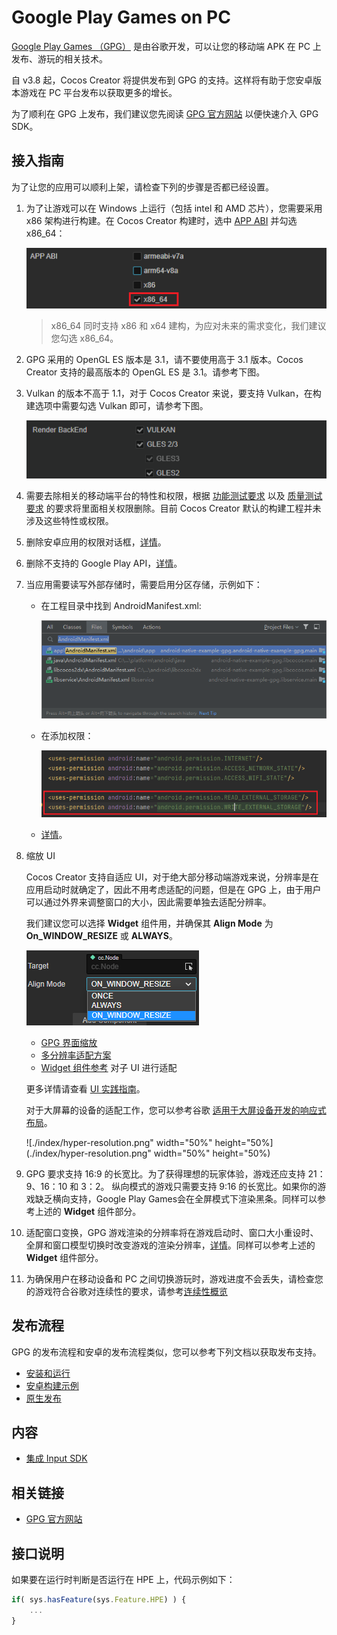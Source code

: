 # Google Play Games on PC

[Google Play Games （GPG）](https://play.google.com/googleplaygames#section-system-requirements) 是由谷歌开发，可以让您的移动端 APK 在 PC 上发布、游玩的相关技术。

自 v3.8 起，Cocos Creator 将提供发布到 GPG 的支持。这样将有助于您安卓版本游戏在 PC 平台发布以获取更多的增长。

为了顺利在 GPG 上发布，我们建议您先阅读 [GPG 官方网站](https://developer.android.com/games/playgames/overview?hl=zh-cn) 以便快速介入 GPG SDK。

## 接入指南

为了让您的应用可以顺利上架，请检查下列的步骤是否都已经设置。

1. 为了让游戏可以在 Windows 上运行（包括 intel 和 AMD 芯片），您需要采用 x86 架构进行构建。在 Cocos Creator 构建时，选中 [APP ABI](../native-options.md#app-abi) 并勾选 x86_64：

    ![ap](./index/app-abi.png)

    > x86_64 同时支持 x86 和 x64 建构，为应对未来的需求变化，我们建议您勾选 x86_64。

2. GPG 采用的 OpenGL ES 版本是 3.1，请不要使用高于 3.1 版本。Cocos Creator 支持的最高版本的 OpenGL ES 是 3.1。请参考下图。
3. Vulkan 的版本不高于 1.1，对于 Cocos Creator 来说，要支持 Vulkan，在构建选项中需要勾选 Vulkan 即可，请参考下图。

    ![index/render-backend.png](index/render-backend.png)

4. 需要去除相关的移动端平台的特性和权限，根据 [功能测试要求](https://developer.android.com/games/playgames/pc-compatibility?hl=zh-cn#unsupported-features-1) 以及 [质量测试要求](https://developer.android.com/games/playgames/pc-compatibility?hl=zh-cn#unsupported-features-2) 的要求将里面相关权限删除。目前 Cocos Creator 默认的构建工程并未涉及这些特性或权限。
5. 删除安卓应用的权限对话框，[详情](https://developer.android.com/games/playgames/pc-compatibility#permissions-dialogs)。
6. 删除不支持的 Google Play API，[详情](https://developer.android.com/games/playgames/pc-compatibility#unsupported-google-apis)。
7. 当应用需要读写外部存储时，需要启用分区存储，示例如下：

    - 在工程目录中找到 AndroidManifest.xml:

        ![external-storage/permission.png](external-storage/permission.png)

    - 在添加权限：

        ![external-storage/permission.png](external-storage/external-permissions.png)

    - [详情](https://developer.android.com/games/playgames/pc-compatibility#scoped-storage)。

8. 缩放 UI

    Cocos Creator 支持自适应 UI，对于绝大部分移动端游戏来说，分辨率是在应用启动时就确定了，因此不用考虑适配的问题，但是在 GPG 上，由于用户可以通过外界来调整窗口的大小，因此需要单独去适配分辨率。

    我们建议您可以选择 **Widget** 组件用，并确保其 **Align Mode** 为 **On_WINDOW_RESIZE** 或 **ALWAYS**。

    ![scale-ui/scale-ui.png](scale-ui/scale-ui.png)

    - [GPG 界面缩放](https://developer.android.com/games/playgames/graphics?hl=zh-cn#ui-scaling)
    - [多分辨率适配方案](../../../ui-system/components/engine/multi-resolution.md)
    - [Widget 组件参考](../../../ui-system/components/editor/widget.md) 对子 UI 进行适配

    更多详情请查看 [UI 实践指南](../../../ui-system/components/engine/usage-ui.md)。

    对于大屏幕的设备的适配工作，您可以参考谷歌 [适用于大屏设备开发的响应式布局](https://developer.android.com/large-screens)。

    ![./index/hyper-resolution.png" width="50%" height="50%](./index/hyper-resolution.png" width="50%" height="50%)

9. GPG 要求支持 16:9 的长宽比。为了获得理想的玩家体验，游戏还应支持 21：9、16：10 和 3：2。
纵向模式的游戏只需要支持 9:16 的长宽比。如果你的游戏缺乏横向支持，Google Play Games会在全屏模式下渲染黑条。同样可以参考上述的 **Widget** 组件部分。
1. 适配窗口变换，GPG 游戏渲染的分辨率将在游戏启动时、窗口大小重设时、全屏和窗口模型切换时改变游戏的渲染分辨率，[详情](https://developer.android.com/games/playgames/graphics#dynamic-display)。同样可以参考上述的 **Widget** 组件部分。
2. 为确保用户在移动设备和 PC 之间切换游玩时，游戏进度不会丢失，请检查您的游戏符合谷歌对连续性的要求，请参考[连续性概览](https://developer.android.com/games/playgames/identity?hl=zh-cn)

## 发布流程

GPG 的发布流程和安卓的发布流程类似，您可以参考下列文档以获取发布支持。

- [安装和运行](./build-and-run.md)
- [安卓构建示例](../android/build-example.md)
- [原生发布](../native-options.md)

## 内容

- [集成 Input SDK](../gpg-input-sdk.md)

## 相关链接

- [GPG 官方网站](https://developer.android.com/games/playgames/overview?hl=zh-cn)

## 接口说明

如果要在运行时判断是否运行在 HPE 上，代码示例如下：

```ts
if( sys.hasFeature(sys.Feature.HPE) ) {
    ...
}
```
